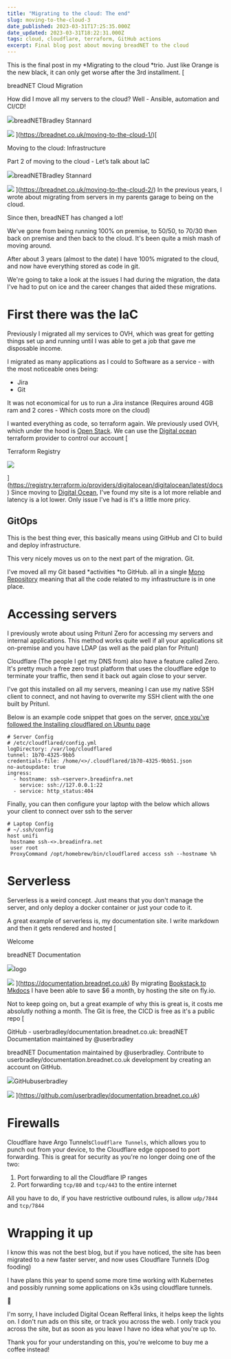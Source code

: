 ```yaml
---
title: "Migrating to the cloud: The end"
slug: moving-to-the-cloud-3
date_published: 2023-03-31T17:25:35.000Z
date_updated: 2023-03-31T18:22:31.000Z
tags: cloud, cloudflare, terraform, GitHub actions
excerpt: Final blog post about moving breadNET to the cloud
---
```


This is the final post in my *Migrating to the cloud *trio. Just like Orange is the new black, it can only get worse after the 3rd installment. 
[

breadNET Cloud Migration

How did I move all my servers to the cloud? Well - Ansible, automation and CI/CD!

![](https://breadnet.co.uk/favicon.png)breadNETBradley Stannard

![](https://images.unsplash.com/photo-1560182413-53772f3d7134?ixlib&#x3D;rb-1.2.1&amp;q&#x3D;80&amp;fm&#x3D;jpg&amp;crop&#x3D;entropy&amp;cs&#x3D;tinysrgb&amp;w&#x3D;2000&amp;fit&#x3D;max&amp;ixid&#x3D;eyJhcHBfaWQiOjExNzczfQ)
](https://breadnet.co.uk/moving-to-the-cloud-1/)[

Moving to the cloud: Infrastructure

Part 2 of moving to the cloud - Let’s talk about IaC

![](https://breadnet.co.uk/favicon.png)breadNETBradley Stannard

![](https://images.unsplash.com/photo-1555066931-4365d14bab8c?crop&#x3D;entropy&amp;cs&#x3D;tinysrgb&amp;fit&#x3D;max&amp;fm&#x3D;jpg&amp;ixid&#x3D;MnwxMTc3M3wwfDF8c2VhcmNofDEzfHxjb2RlfGVufDB8fHx8MTYxNzUwMzcyMA&amp;ixlib&#x3D;rb-1.2.1&amp;q&#x3D;80&amp;w&#x3D;2000)
](https://breadnet.co.uk/moving-to-the-cloud-2/)
In the previous years, I wrote about migrating from servers in my parents garage to being on the cloud. 

Since then, breadNET has changed a lot!

We've gone from being running 100% on premise, to 50/50, to 70/30 then back on premise and then back to the cloud. It's been quite a mish mash of moving around.

After about 3 years (almost to the date) I have 100% migrated to the cloud, and now have everything stored as code in git. 

We're going to take a look at the issues I had during the migration, the data I've had to put on ice and the career changes that aided these migrations.

# First there was the IaC

Previously I migrated all my services to OVH, which was great for getting things set up and running until I was able to get a job that gave me disposable income. 

I migrated as many applications as I could to Software as a service - with the most noticeable ones being:

- Jira
- Git

It was not economical for us to run a Jira instance (Requires around 4GB ram and 2 cores - Which costs more on the cloud) 

I wanted everything as code, so terraform again. We previously used OVH, which under the hood is [Open Stack](https://www.openstack.org?ref=breadnet.co.uk). We can use the [Digital ocean](https://m.do.co/c/77be3c3aa96c) terraform provider to control our account
[

Terraform Registry

![](https://registry.terraform.io/images/favicons/apple-touch-icon.png)

](https://registry.terraform.io/providers/digitalocean/digitalocean/latest/docs)
Since moving to [Digital Ocean](https://m.do.co/c/77be3c3aa96c), I've found my site is a lot more reliable and latency is a lot lower. Only issue I've had is it's a little more pricy.

## GitOps

This is the best thing ever, this basically means using GitHub and CI to build and deploy infrastructure. 

This very nicely moves us on to the next part of the migration. Git.

I've moved all my Git based *activities *to GitHub. all in a single [Mono Repository](https://en.wikipedia.org/wiki/Monorepo) meaning that all the code related to my infrastructure is in one place.

# Accessing servers

I previously wrote about using Pritunl Zero for accessing my servers and internal applications. This method works quite well if all your applications sit on-premise and you have LDAP (as well as the paid plan for Pritunl)

Cloudflare (The people I get my DNS from) also have a feature called Zero. It's pretty much a free zero trust platform that uses the cloudflare edge to terminate your traffic, then send it back out again close to your server.

I've got this installed on all my servers, meaning I can use my native SSH client to connect, and not having to overwrite my SSH client with the one built by Pritunl.

Below is an example code snippet that goes on the server, [once you've followed the Installing cloudflared on Ubuntu page](https://documentation.breadnet.co.uk/kb/cloudflared/cloudflared-on-ubuntu-for-ssh/?mtm_campaign=breadnetsite&amp;mtm_kwd=migrating-to-cloud-the-end)

    # Server Config
    # /etc/cloudflared/config.yml
    logDirectory: /var/log/cloudflared
    tunnel: 1b70-4325-9bb5
    credentials-file: /home/<>/.cloudflared/1b70-4325-9bb51.json
    no-autoupdate: true
    ingress:
      - hostname: ssh-<server>.breadinfra.net
        service: ssh://127.0.0.1:22
      - service: http_status:404
      
     

Finally, you can then configure your laptop with the below which allows your client to connect over ssh to the server

    # Laptop Config
    # ~/.ssh/config
    host unifi
     hostname ssh-<>.breadinfra.net
     user root
     ProxyCommand /opt/homebrew/bin/cloudflared access ssh --hostname %h

# Serverless

Serverless is a weird concept. Just means that you don't manage the server, and only deploy a docker container or just your code to it.

A great example of serverless is, my documentation site. I write markdown and then it gets rendered and hosted
[

Welcome

breadNET Documentation

![](https://documentation.breadnet.co.uk/favicon.ico)logo

![](https://documentation.breadnet.co.uk/assets/images/social/index.png)
](https://documentation.breadnet.co.uk)
By migrating [Bookstack to Mkdocs](https://breadnet.co.uk/migrating-off-bookstack/) I have been able to save $6 a month, by hosting the site on fly.io.

Not to keep going on, but a great example of why this is great is, it costs me absolutly nothing a month. The Git is free, the CICD is free as it's a public repo
[

GitHub - userbradley/documentation.breadnet.co.uk: breadNET Documentation maintained by @userbradley

breadNET Documentation maintained by @userbradley. Contribute to userbradley/documentation.breadnet.co.uk development by creating an account on GitHub.

![](https://github.com/fluidicon.png)GitHubuserbradley

![](https://opengraph.githubassets.com/7bf95a4efb4f28145e423104c6a29be7324eaad2d2239a569a88da139b1cc82f/userbradley/documentation.breadnet.co.uk)
](https://github.com/userbradley/documentation.breadnet.co.uk)
# Firewalls 

Cloudflare have Argo Tunnels`Cloudflare Tunnels`, which allows you to punch out from your device, to the Cloudflare edge opposed to port forwarding. This is great for security as you're no longer doing one of the two:

1. Port forwarding to all the Cloudflare IP ranges
2. Port forwarding `tcp/80` and `tcp/443` to the entire internet

All you have to do, if you have restrictive outbound rules, is allow `udp/7844` and `tcp/7844`

# Wrapping it up

I know this was not the best blog, but if you have noticed, the site has been migrated to a new faster server, and now uses Cloudflare Tunnels (Dog fooding) 

I have plans this year to spend some more time working with Kubernetes and possibly running some applications on k3s using cloudflare tunnels.

💸

I'm sorry, I have included Digital Ocean Refferal links, it helps keep the lights on. I don't run ads on this site, or track you across the web. I only track you across the site, but as soon as you leave I have no idea what you're up to. 

Thank you for your understanding on this, you're welcome to buy me a coffee instead!
